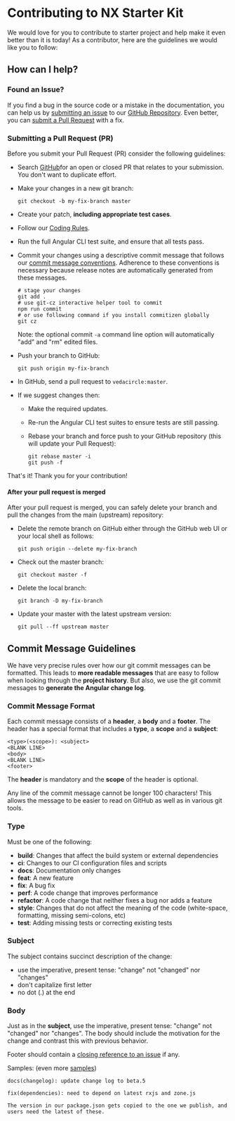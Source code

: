 # Contributing to NX Starter Kit

We would love for you to contribute to starter project and help make it even better than it is
today! As a contributor, here are the guidelines we would like you to follow:

## How can I help?

### Found an Issue?
If you find a bug in the source code or a mistake in the documentation, you can help us by
[submitting an issue][issues] to our [GitHub Repository][github]. Even better, you can
[submit a Pull Request](#submit-pr) with a fix.


### <a name="submit-pr"></a> Submitting a Pull Request (PR)
Before you submit your Pull Request (PR) consider the following guidelines:

* Search [GitHub][pulls]for an open or closed PR
  that relates to your submission. You don't want to duplicate effort.
* Make your changes in a new git branch:

     ```shell
     git checkout -b my-fix-branch master
     ```

* Create your patch, **including appropriate test cases**.
* Follow our [Coding Rules](#rules).
* Run the full Angular CLI test suite, and ensure that all tests pass.
* Commit your changes using a descriptive commit message that follows our
  [commit message conventions](#commit-message-guidelines). Adherence to these conventions
  is necessary because release notes are automatically generated from these messages.
     ```shell
     # stage your changes 
     git add .
     # use git-cz interactive helper tool to commit
     npm run commit
     # or use following command if you install commitizen globally   
     git cz
     ```
  Note: the optional commit `-a` command line option will automatically "add" and "rm" edited files.

* Push your branch to GitHub:

    ```shell
    git push origin my-fix-branch
    ```

* In GitHub, send a pull request to `vedacircle:master`.
* If we suggest changes then:
  * Make the required updates.
  * Re-run the Angular CLI test suites to ensure tests are still passing.
  * Rebase your branch and force push to your GitHub repository (this will update your Pull Request):

    ```shell
    git rebase master -i
    git push -f
    ```

That's it! Thank you for your contribution!

#### After your pull request is merged

After your pull request is merged, you can safely delete your branch and pull the changes
from the main (upstream) repository:

* Delete the remote branch on GitHub either through the GitHub web UI or your local shell as follows:

    ```shell
    git push origin --delete my-fix-branch
    ```

* Check out the master branch:

    ```shell
    git checkout master -f
    ```

* Delete the local branch:

    ```shell
    git branch -D my-fix-branch
    ```

* Update your master with the latest upstream version:

    ```shell
    git pull --ff upstream master
    ```

## <a name="commit-message-guidelines"></a> Commit Message Guidelines

We have very precise rules over how our git commit messages can be formatted.  This leads to **more
readable messages** that are easy to follow when looking through the **project history**.  But also,
we use the git commit messages to **generate the Angular change log**.

### Commit Message Format
Each commit message consists of a **header**, a **body** and a **footer**.  The header has a special
format that includes a **type**, a **scope** and a **subject**:

```
<type>(<scope>): <subject>
<BLANK LINE>
<body>
<BLANK LINE>
<footer>
```

The **header** is mandatory and the **scope** of the header is optional.

Any line of the commit message cannot be longer 100 characters! This allows the message to be easier
to read on GitHub as well as in various git tools.

### Type
Must be one of the following:

* **build**: Changes that affect the build system or external dependencies
* **ci**: Changes to our CI configuration files and scripts
* **docs**: Documentation only changes
* **feat**: A new feature
* **fix**: A bug fix
* **perf**: A code change that improves performance
* **refactor**: A code change that neither fixes a bug nor adds a feature
* **style**: Changes that do not affect the meaning of the code (white-space, formatting, missing
  semi-colons, etc)
* **test**: Adding missing tests or correcting existing tests


### Subject
The subject contains succinct description of the change:

* use the imperative, present tense: "change" not "changed" nor "changes"
* don't capitalize first letter
* no dot (.) at the end

### Body
Just as in the **subject**, use the imperative, present tense: "change" not "changed" nor "changes".
The body should include the motivation for the change and contrast this with previous behavior.

Footer should contain a [closing reference to an issue](https://help.github.com/articles/closing-issues-via-commit-messages/) if any.

Samples: (even more [samples](https://github.com/tomastrajan/angular-ngrx-material-starter/commits/master))

```
docs(changelog): update change log to beta.5
```
```
fix(dependencies): need to depend on latest rxjs and zone.js

The version in our package.json gets copied to the one we publish, and users need the latest of these.
```


[GitHub]: https://github.com/xmlking/vedacircle
[gitter]: https://gitter.im/xmlking/vedacircle
[issues]: https://github.com/xmlking/vedacircle/issues
[pulls]: https://github.com/xmlking/vedacircle/pulls

[js-style-guide]: https://google.github.io/styleguide/jsguide.html
